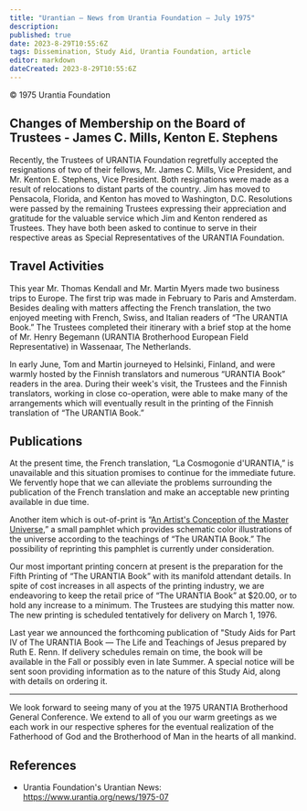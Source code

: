 ```yaml
---
title: "Urantian — News from Urantia Foundation — July 1975"
description: 
published: true
date: 2023-8-29T10:55:6Z
tags: Dissemination, Study Aid, Urantia Foundation, article
editor: markdown
dateCreated: 2023-8-29T10:55:6Z
---
```


<p class="v-card v-sheet theme--light gray lighten-3 px-2">© 1975 Urantia Foundation</p>

## Changes of Membership on the Board of Trustees - James C. Mills, Kenton E. Stephens

Recently, the Trustees of URANTIA Foundation regretfully accepted the resignations of two of their fellows, Mr. James C. Mills, Vice President, and Mr. Kenton E. Stephens, Vice President. Both resignations were made as a result of relocations to distant parts of the country. Jim has moved to Pensacola, Florida, and Kenton has moved to Washington, D.C. Resolutions were passed by the remaining Trustees expressing their appreciation and gratitude for the valuable service which Jim and Kenton rendered as Trustees. They have both been asked to continue to serve in their respective areas as Special Representatives of the URANTIA Foundation.

## Travel Activities

This year Mr. Thomas Kendall and Mr. Martin Myers made two business trips to Europe. The first trip was made in February to Paris and Amsterdam. Besides dealing with matters affecting the French translation, the two enjoyed meeting with French, Swiss, and Italian readers of “The URANTIA Book.” The Trustees completed their itinerary with a brief stop at the home of Mr. Henry Begemann (URANTIA Brotherhood European Field Representative) in Wassenaar, The Netherlands.

In early June, Tom and Martin journeyed to Helsinki, Finland, and were warmly hosted by the Finnish translators and numerous “URANTIA Book” readers in the area. During their week's visit, the Trustees and the Finnish translators, working in close co-operation, were able to make many of the arrangements which will eventually result in the printing of the Finnish translation of “The URANTIA Book.”

## Publications

At the present time, the French translation, “La Cosmogonie d'URANTIA,” is unavailable and this situation promises to continue for the immediate future. We fervently hope that we can alleviate the problems surrounding the publication of the French translation and make an acceptable new printing available in due time.

Another item which is out-of-print is “[An Artist's Conception of the Master Universe](https://www.urantia.org/study/artists-conception-master-universe),” a small pamphlet which provides schematic color illustrations of the universe according to the teachings of “The URANTIA Book.” The possibility of reprinting this pamphlet is currently under consideration.

Our most important printing concern at present is the preparation for the Fifth Printing of “The URANTIA Book” with its manifold attendant details. In spite of cost increases in all aspects of the printing industry, we are endeavoring to keep the retail price of “The URANTIA Book” at $20.00, or to hold any increase to a minimum. The Trustees are studying this matter now. The new printing is scheduled tentatively for delivery on March 1, 1976.

Last year we announced the forthcoming publication of "Study Aids for Part IV of The URANTIA Book — The Life and Teachings of Jesus prepared by Ruth E. Renn. If delivery schedules remain on time, the book will be available in the Fall or possibly even in late Summer. A special notice will be sent soon providing information as to the nature of this Study Aid, along with details on ordering it. 

---

We look forward to seeing many of you at the 1975 URANTIA Brotherhood General Conference. We extend to all of you our warm greetings as we each work in our respective spheres for the eventual realization of the Fatherhood of God and the Brotherhood of Man in the hearts of all mankind.

## References

- Urantia Foundation's Urantian News: https://www.urantia.org/news/1975-07